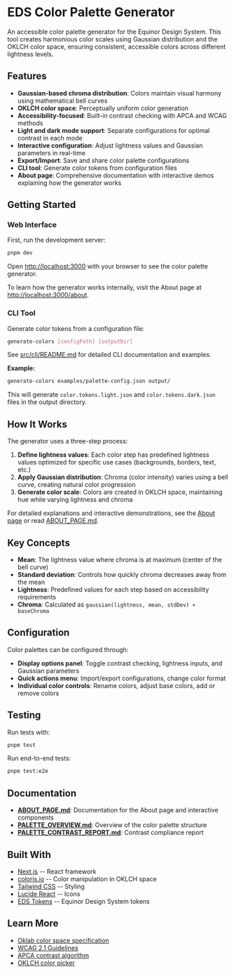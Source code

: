 # EDS Color Palette Generator

An accessible color palette generator for the Equinor Design System. This tool creates harmonious color scales using Gaussian distribution and the OKLCH color space, ensuring consistent, accessible colors across different lightness levels.

## Features

* **Gaussian-based chroma distribution**: Colors maintain visual harmony using mathematical bell curves
* **OKLCH color space**: Perceptually uniform color generation
* **Accessibility-focused**: Built-in contrast checking with APCA and WCAG methods
* **Light and dark mode support**: Separate configurations for optimal contrast in each mode
* **Interactive configuration**: Adjust lightness values and Gaussian parameters in real-time
* **Export/Import**: Save and share color palette configurations
* **CLI tool**: Generate color tokens from configuration files
* **About page**: Comprehensive documentation with interactive demos explaining how the generator works

## Getting Started

### Web Interface

First, run the development server:

```bash
pnpm dev
```

Open [http://localhost:3000](http://localhost:3000) with your browser to see the color palette generator.

To learn how the generator works internally, visit the About page at [http://localhost:3000/about](http://localhost:3000/about).

### CLI Tool

Generate color tokens from a configuration file:

```bash
generate-colors [configPath] [outputDir]
```

See [src/cli/README.md](./src/cli/README.md) for detailed CLI documentation and examples.

**Example:**

```bash
generate-colors examples/palette-config.json output/
```

This will generate `color.tokens.light.json` and `color.tokens.dark.json` files in the output directory.

## How It Works

The generator uses a three-step process:

1. **Define lightness values**: Each color step has predefined lightness values optimized for specific use cases (backgrounds, borders, text, etc.)
2. **Apply Gaussian distribution**: Chroma (color intensity) varies using a bell curve, creating natural color progression
3. **Generate color scale**: Colors are created in OKLCH space, maintaining hue while varying lightness and chroma

For detailed explanations and interactive demonstrations, see the [About page](http://localhost:3000/about) or read [ABOUT_PAGE.md](./ABOUT_PAGE.md).

## Key Concepts

* **Mean**: The lightness value where chroma is at maximum (center of the bell curve)
* **Standard deviation**: Controls how quickly chroma decreases away from the mean
* **Lightness**: Predefined values for each step based on accessibility requirements
* **Chroma**: Calculated as `gaussian(lightness, mean, stdDev) × baseChroma`

## Configuration

Color palettes can be configured through:

* **Display options panel**: Toggle contrast checking, lightness inputs, and Gaussian parameters
* **Quick actions menu**: Import/export configurations, change color format
* **Individual color controls**: Rename colors, adjust base colors, add or remove colors

## Testing

Run tests with:

```bash
pnpm test
```

Run end-to-end tests:

```bash
pnpm test:e2e
```

## Documentation

* **[ABOUT_PAGE.md](./ABOUT_PAGE.md)**: Documentation for the About page and interactive components
* **[PALETTE_OVERVIEW.md](./PALETTE_OVERVIEW.md)**: Overview of the color palette structure
* **[PALETTE_CONTRAST_REPORT.md](./PALETTE_CONTRAST_REPORT.md)**: Contrast compliance report

## Built With

* [Next.js](https://nextjs.org) -- React framework
* [colorjs.io](https://colorjs.io) -- Color manipulation in OKLCH space
* [Tailwind CSS](https://tailwindcss.com) -- Styling
* [Lucide React](https://lucide.dev) -- Icons
* [EDS Tokens](https://github.com/equinor/design-system) -- Equinor Design System tokens

## Learn More

* [Oklab color space specification](https://bottosson.github.io/posts/oklab/)
* [WCAG 2.1 Guidelines](https://www.w3.org/WAI/WCAG21/Understanding/)
* [APCA contrast algorithm](https://github.com/Myndex/SAPC-APCA)
* [OKLCH color picker](https://oklch.com/)
